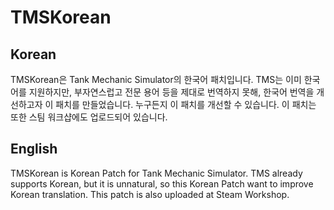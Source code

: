 # TMSKorean
## Korean
TMSKorean은 Tank Mechanic Simulator의 한국어 패치입니다. TMS는 이미 한국어를 지원하지만, 부자연스럽고 전문 용어 등을 제대로 번역하지 못해, 한국어 번역을 개선하고자 이 패치를 만들었습니다. 누구든지 이 패치를 개선할 수 있습니다. 이 패치는 또한 스팀 워크샵에도 업로드되어 있습니다.

## English
TMSKorean is Korean Patch for Tank Mechanic Simulator. TMS already supports Korean, but it is unnatural, so this Korean Patch want to improve Korean translation.
This patch is also uploaded at Steam Workshop.
